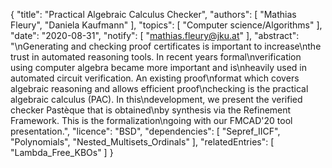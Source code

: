 {
    "title": "Practical Algebraic Calculus Checker",
    "authors": [
        "Mathias Fleury",
        "Daniela Kaufmann"
    ],
    "topics": [
        "Computer science/Algorithms"
    ],
    "date": "2020-08-31",
    "notify": [
        "mathias.fleury@jku.at"
    ],
    "abstract": "\nGenerating and checking proof certificates is important to increase\nthe trust in automated reasoning tools. In recent years formal\nverification using computer algebra became more important and is\nheavily used in automated circuit verification.  An existing proof\nformat which covers algebraic reasoning and allows efficient proof\nchecking is the practical algebraic calculus (PAC). In this\ndevelopment, we present the verified checker Pastèque that is obtained\nby synthesis via the Refinement Framework.  This is the formalization\ngoing with our FMCAD'20 tool presentation.",
    "licence": "BSD",
    "dependencies": [
        "Sepref_IICF",
        "Polynomials",
        "Nested_Multisets_Ordinals"
    ],
    "relatedEntries": [
        "Lambda_Free_KBOs"
    ]
}